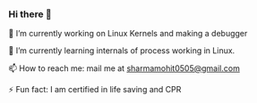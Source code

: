 ### Hi there 👋


🔭 I’m currently working on Linux Kernels and making a debugger

🌱 I’m currently learning internals of process working in Linux.

📫 How to reach me: mail me at sharmamohit0505@gmail.com

⚡ Fun fact: I am certified in life saving and CPR

<!--
**MohitS05/Mohits05** is a ✨ _special_ ✨ repository because its `README.md` (this file) appears on your GitHub profile.

Here are some ideas to get you started:

🔭 I’m currently working on Linux Kernels and making a debugger
🌱 I’m currently learning internals of process working in Linux.
- 👯 I’m looking to collaborate on ...
- 🤔 I’m looking for help with ...
- 💬 Ask me about ...
📫 How to reach me: mail me at sharmamohit0505@gmail.com
- 😄 Pronouns: ...
⚡ Fun fact: I am certified in life saving and CPR
-->

